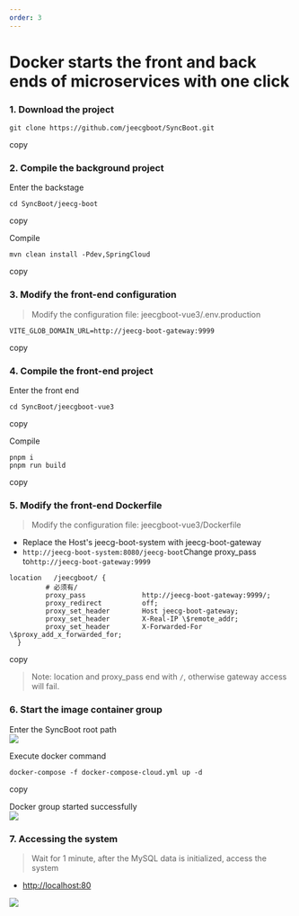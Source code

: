 ```yaml
---
order: 3
---
```


# Docker starts the front and back ends of microservices with one click

### 1\. Download the project

```
git clone https://github.com/jeecgboot/SyncBoot.git
```

copy

### 2\. Compile the background project

Enter the backstage

```
cd SyncBoot/jeecg-boot
```

copy

Compile

```
mvn clean install -Pdev,SpringCloud
```

copy

### 3\. Modify the front-end configuration

> Modify the configuration file: jeecgboot-vue3/.env.production

```
VITE_GLOB_DOMAIN_URL=http://jeecg-boot-gateway:9999
```

copy

### 4\. Compile the front-end project

Enter the front end

```
cd SyncBoot/jeecgboot-vue3
```

copy

Compile

```
pnpm i
pnpm run build
```

copy

### 5\. Modify the front-end Dockerfile

> Modify the configuration file: jeecgboot-vue3/Dockerfile

- Replace the Host's jeecg-boot-system with jeecg-boot-gateway
- `http://jeecg-boot-system:8080/jeecg-boot`Change proxy_pass to`http://jeecg-boot-gateway:9999`

```
location   /jeecgboot/ {
         # 必须有/
         proxy_pass              http://jeecg-boot-gateway:9999/;
         proxy_redirect          off;
         proxy_set_header        Host jeecg-boot-gateway;
         proxy_set_header        X-Real-IP \$remote_addr;
         proxy_set_header        X-Forwarded-For \$proxy_add_x_forwarded_for;
  }
```

copy

> Note: location and proxy_pass end with `/`, otherwise gateway access will fail.

### 6\. Start the image container group

Enter the SyncBoot root path  
![](/images/cf1642b251072e6055891ec92f26d8bdf8dd763d93a0e47bed464db2e1006f73.png)

Execute docker command

```
docker-compose -f docker-compose-cloud.yml up -d
```

copy

Docker group started successfully  
![](/images/114d4ef6ccca04c8e8cf0146c742a2b55c8c254ed6edaf006f1b7832532d34fd.png)

### 7\. Accessing the system

> Wait for 1 minute, after the MySQL data is initialized, access the system

- [http://localhost:80](http://localhost:80)

![](/images/34b4250333e185e51cfe772286bde21bbb9e5e277834880e20c95077768095f2.png)

